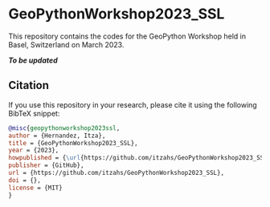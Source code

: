 # GeoPythonWorkshop2023_SSL
This repository contains the codes for the GeoPython Workshop held in Basel, Switzerland on March 2023.

***To be updated***

## Citation

If you use this repository in your research, please cite it using the following BibTeX snippet:

```bibtex
@misc{geopythonworkshop2023ssl,
author = {Hernandez, Itza},
title = {GeoPythonWorkshop2023_SSL},
year = {2023},
howpublished = {\url{https://github.com/itzahs/GeoPythonWorkshop2023_SSL}},
publisher = {GitHub},
url = {https://github.com/itzahs/GeoPythonWorkshop2023_SSL},
doi = {},
license = {MIT}
}



